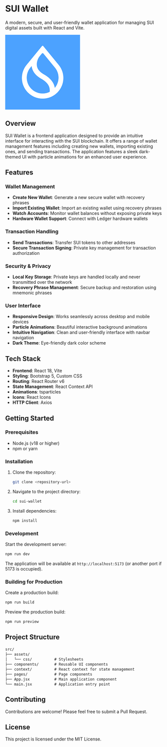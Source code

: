 # SUI Wallet

A modern, secure, and user-friendly wallet application for managing SUI digital assets built with React and Vite.

![SUI Wallet Interface](public/sui.png)

## Overview

SUI Wallet is a frontend application designed to provide an intuitive interface for interacting with the SUI blockchain. It offers a range of wallet management features including creating new wallets, importing existing ones, and sending transactions. The application features a sleek dark-themed UI with particle animations for an enhanced user experience.

## Features

### Wallet Management
- **Create New Wallet**: Generate a new secure wallet with recovery phrases
- **Import Existing Wallet**: Import an existing wallet using recovery phrases
- **Watch Accounts**: Monitor wallet balances without exposing private keys
- **Hardware Wallet Support**: Connect with Ledger hardware wallets

### Transaction Handling
- **Send Transactions**: Transfer SUI tokens to other addresses
- **Secure Transaction Signing**: Private key management for transaction authorization

### Security & Privacy
- **Local Key Storage**: Private keys are handled locally and never transmitted over the network
- **Recovery Phrase Management**: Secure backup and restoration using mnemonic phrases

### User Interface
- **Responsive Design**: Works seamlessly across desktop and mobile devices
- **Particle Animations**: Beautiful interactive background animations
- **Intuitive Navigation**: Clean and user-friendly interface with navbar navigation
- **Dark Theme**: Eye-friendly dark color scheme

## Tech Stack

- **Frontend**: React 18, Vite
- **Styling**: Bootstrap 5, Custom CSS
- **Routing**: React Router v6
- **State Management**: React Context API
- **Animations**: tsparticles
- **Icons**: React Icons
- **HTTP Client**: Axios

## Getting Started

### Prerequisites

- Node.js (v18 or higher)
- npm or yarn

### Installation

1. Clone the repository:
   ```bash
   git clone <repository-url>
   ```

2. Navigate to the project directory:
   ```bash
   cd sui-wallet
   ```

3. Install dependencies:
   ```bash
   npm install
   ```

### Development

Start the development server:
```bash
npm run dev
```

The application will be available at `http://localhost:5173` (or another port if 5173 is occupied).

### Building for Production

Create a production build:
```bash
npm run build
```

Preview the production build:
```bash
npm run preview
```

## Project Structure

```
src/
├── assets/
│   └── css/          # Stylesheets
├── components/       # Reusable UI components
├── context/          # React context for state management
├── pages/            # Page components
├── App.jsx           # Main application component
└── main.jsx          # Application entry point
```

## Contributing

Contributions are welcome! Please feel free to submit a Pull Request.

## License

This project is licensed under the MIT License.